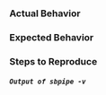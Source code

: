 ### Actual Behavior

<!-- What actually happens? -->

### Expected Behavior

<!-- What do you think should happen? -->

### Steps to Reproduce

<!-- Steps to reproduce issue. -->


##### `Output of sbpipe -v`
<!-- Between the ticks below, paste the output of 'conda info' -->
```

```
